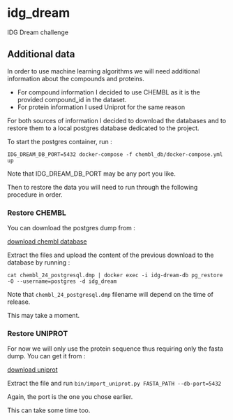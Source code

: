 # idg_dream
IDG Dream challenge

## Additional data

In order to use machine learning algorithms we will need additional information about the compounds 
and proteins.
* For compound information I decided to use CHEMBL as it is the provided compound_id in the dataset.
* For protein information I used Uniprot for the same reason

For both sources of information I decided to download the databases and to restore them to a local postgres 
database dedicated to the project.

To start the postgres container, run :

`IDG_DREAM_DB_PORT=5432 docker-compose -f chembl_db/docker-compose.yml up `

Note that IDG_DREAM_DB_PORT may be any port you like. 

Then to restore the data you will need to run through the following procedure in order.

### Restore CHEMBL


You can download the postgres dump from :

[download chembl database](ftp://ftp.ebi.ac.uk/pub/databases/chembl/ChEMBLdb/latest/)


Extract the files and upload the content of the previous download to the database by running :

`cat chembl_24_postgresql.dmp | docker exec -i idg-dream-db pg_restore -O --username=postgres -d idg_dream`

Note that `chembl_24_postgresql.dmp` filename will depend on the time of release.

This may take a moment. 
 
 
### Restore UNIPROT

For now we will only use the protein sequence thus requiring only the fasta dump. You can 
get it from :

[download uniprot](https://www.uniprot.org/downloads)

Extract the file and run `bin/import_uniprot.py FASTA_PATH --db-port=5432`

Again, the port is the one you chose earlier.

This can take some time too.